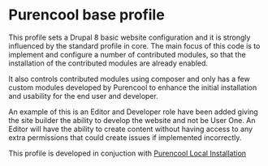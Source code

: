 # Purencool base profile

This profile sets a Drupal 8 basic website configuration and it is strongly influenced by the standard profile in core. The main focus of this code is to implement and configure a number of contributed modules, so that the installation of the contributed modules are already enabled.

It also controls contributed modules using composer and only has a few custom modules developed by Purencool to enhance the initial installation and usability for the end user and developer. 

An example of this is an Editor and Developer role have been added giving the site builder the ability to develop the website and not be User One. An Editor will have the ability to create content without having access to any extra permissions that could create issues if implemented incorrectly.

This profile is developed in conjuction with [Purencool Local Installation](https://github.com/purencool/purencool)
